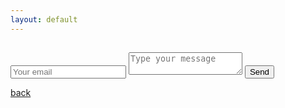 ```yaml
---
layout: default
---
```


<div id="contact">
        <h2></h2>
        <div id="contact-form">
                <form action="https://formspree.io/mzbovlja" method="POST">
                <input type="hidden" name="_subject" value="Contact request from personal website" />
                <input type="email" name="_replyto" placeholder="Your email" required>
                <textarea name="message" placeholder="Type your message" required></textarea>
                <button type="submit">Send</button>
            </form>
        </div>
    </div>

[back](./)
